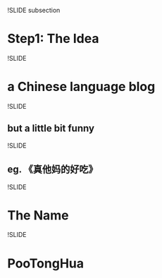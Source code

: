 !SLIDE subsection

# Step1: The Idea

!SLIDE

# a Chinese language blog

!SLIDE

## but a little bit funny

!SLIDE

## eg. 《真他妈的好吃》

!SLIDE

# The Name

!SLIDE

# **Poo**TongHua
